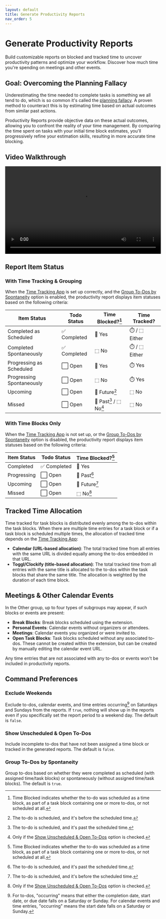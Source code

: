 ```yaml
---
layout: default
title: Generate Productivity Reports
nav_order: 5
---
```


# Generate Productivity Reports

Build customizable reports on blocked and tracked time to uncover productivity patterns and optimize your workflow. Discover how much time you're spending on meetings and other events.

## Goal: Overcoming the Planning Fallacy

Underestimating the time needed to complete tasks is something we all tend to do, which is so common it's called the [planning fallacy](https://en.wikipedia.org/wiki/Planning_fallacy). A proven method to counteract this is by estimating time based on actual outcomes from similar past actions.

Productivity Reports provide objective data on these actual outcomes, allowing you to confront the reality of your time management. By comparing the time spent on tasks with your initial time block estimates, you'll progressively refine your estimation skills, resulting in more accurate time blocking.

## Video Walkthrough

<div style="position: relative; padding-bottom: 56.25%; height: 0; overflow: hidden;">
  <video style="position: absolute; top: 0; left: 0; width: 100%; height: 100%;" src="assets/generate-productivity-reports.mp4" title="Show Menu Bar Timer video walk-through" controls>
    Your browser does not support the video tag.
  </video>
</div>

## Report Item Status

### With Time Tracking & Grouping

When the [Time Tracking App](extension-settings#time-tracking-app) is set up correctly, and the [Group To-Dos by Spontaneity](#group-to-dos-by-spontaneity) option is enabled, the productivity report displays item statuses based on the following criteria:

| Item Status               | Todo Status  | Time Blocked?[^1]      | Time Tracked? |
| ------------------------- | ------------ | ---------------------- | ------------- |
| Completed as Scheduled    | ✅ Completed | 📅 Yes                 | ⏱️ / ⬚ Either |
| Completed Spontaneously   | ✅ Completed | ⬚ No                   | ⏱️ / ⬚ Either |
| Progressing as Scheduled  | ⬜️ Open     | 📅 Yes                 | ⏱️ Yes        |
| Progressing Spontaneously | ⬜️ Open     | ⬚ No                   | ⏱️ Yes        |
| Upcoming                  | ⬜️ Open     | 📅 Future[^2]          | ⬚ No          |
| Missed                    | ⬜️ Open     | 📅 Past[^3] / ⬚ No[^4] | ⬚ No          |

[^1]: Time Blocked indicates whether the to-do was scheduled as a time block, as part of a task block containing one or more to-dos, or not scheduled at all.
[^2]: The to-do is scheduled, and it's before the scheduled time.
[^3]: The to-do is scheduled, and it's past the scheduled time.
[^4]: Only if the [Show Unscheduled & Open To-Dos](#show-unscheduled--open-to-dos) option is checked.

### With Time Blocks Only

When the [Time Tracking App](extension-settings#time-tracking-app) is not set up, or the [Group To-Dos by Spontaneity](#group-to-dos-by-spontaneity) option is disabled, the productivity report displays item statuses based on the following criteria:

| Item Status | Todo Status  | Time Blocked?[^1] |
| ----------- | ------------ | ----------------- |
| Completed   | ✅ Completed | 📅 Yes            |
| Progressing | ⬜️ Open     | 📅 Past[^3]       |
| Upcoming    | ⬜️ Open     | 📅 Future[^2]     |
| Missed      | ⬜️ Open     | ⬚ No[^4]          |

## Tracked Time Allocation

Time tracked for task blocks is distributed evenly among the to-dos within the task blocks. When there are multiple time entries for a task block or if a task block is scheduled multiple times, the allocation of tracked time depends on the [Time Tracking App](extension-settings#time-tracking-app):

- **Calendar (URL-based allocation)**: The total tracked time from all entries with the same URL is divided equally among the to-dos embedded in that URL.
- **Toggl/Clockify (title-based allocation)**: The total tracked time from all entries with the same title is allocated to the to-dos within the task blocks that share the same title. The allocation is weighted by the duration of each time block.

## Meetings & Other Calendar Events

In the Other group, up to four types of subgroups may appear, if such blocks or events are present:

- **Break Blocks**: Break blocks scheduled using the extension.
- **Personal Events**: Calendar events without organizers or attendees.
- **Meetings**: Calendar events you organized or were invited to.
- **Open Task Blocks**: Task blocks scheduled without any associated to-dos. These cannot be created within the extension, but can be created by manually editing the calendar event URL.

Any time entries that are not associated with any to-dos or events won't be included in productivity reports.

## Command Preferences

### Exclude Weekends

Exclude to-dos, calendar events, and time entries occurring[^5] on Saturdays and Sundays from the reports. If `true`, nothing will show up in the reports even if you specifically set the report period to a weekend day. The default is `false`.

### Show Unscheduled & Open To-Dos

Include incomplete to-dos that have not been assigned a time block or tracked in the generated reports. The default is `false`.

### Group To-Dos by Spontaneity

Group to-dos based on whether they were completed as scheduled (with assigned time/task blocks) or spontaneously (without assigned time/task blocks). The default is `true`.

[^5]: For to-dos, "occurring" means that either the completion date, start date, or due date falls on a Saturday or Sunday. For calendar events and time entries, "occurring" means the start date falls on a Saturday or Sunday.
